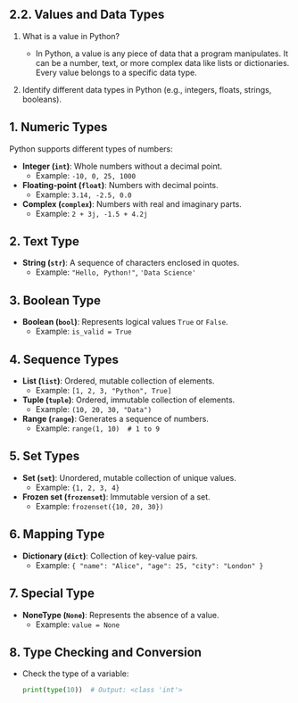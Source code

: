 ## 2.2. Values and Data Types

1.  What is a value in Python?
    - In Python, a value is any piece of data that a program manipulates. It can be a number, text, or more complex data like lists or dictionaries. Every value belongs to a specific data type.

2. Identify different data types in Python (e.g., integers, floats, strings, booleans).

## 1. Numeric Types
Python supports different types of numbers:

- **Integer (`int`)**: Whole numbers without a decimal point.  
  - Example: `-10, 0, 25, 1000`
- **Floating-point (`float`)**: Numbers with decimal points.  
  - Example: `3.14, -2.5, 0.0`
- **Complex (`complex`)**: Numbers with real and imaginary parts.  
  - Example: `2 + 3j, -1.5 + 4.2j`

## 2. Text Type
- **String (`str`)**: A sequence of characters enclosed in quotes.
  - Example: `"Hello, Python!"`, `'Data Science'`

## 3. Boolean Type
- **Boolean (`bool`)**: Represents logical values `True` or `False`.
  - Example: `is_valid = True`

## 4. Sequence Types
- **List (`list`)**: Ordered, mutable collection of elements.
  - Example: `[1, 2, 3, "Python", True]`
- **Tuple (`tuple`)**: Ordered, immutable collection of elements.
  - Example: `(10, 20, 30, "Data")`
- **Range (`range`)**: Generates a sequence of numbers.
  - Example: `range(1, 10)  # 1 to 9`

## 5. Set Types
- **Set (`set`)**: Unordered, mutable collection of unique values.
  - Example: `{1, 2, 3, 4}`
- **Frozen set (`frozenset`)**: Immutable version of a set.
  - Example: `frozenset({10, 20, 30})`

## 6. Mapping Type
- **Dictionary (`dict`)**: Collection of key-value pairs.
  - Example: `{ "name": "Alice", "age": 25, "city": "London" }`

## 7. Special Type
- **NoneType (`None`)**: Represents the absence of a value.
  - Example: `value = None`

## 8. Type Checking and Conversion
- Check the type of a variable:  
  ```python
  print(type(10))  # Output: <class 'int'>
  ```
